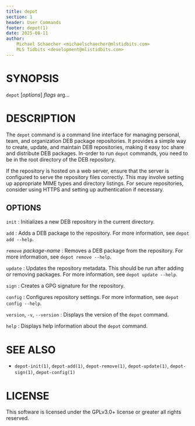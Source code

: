 ```yaml
---
title: depot
section: 1
header: User Commands
footer: depot(1)
date: 2025-08-11
author:
    Michael Schaecher <michaelschaecher@mlstidbits.com>
    MLS Tidbits <development@mlistidbits.com>
---
```


# SYNOPSIS

`depot` [*options*] *flags*  arg...

# DESCRIPTION

The `depot` command is a command line interface for managing personal, team, and organization DEB package repositories. It provides a simple way to create, update, and maintain DEB repositories, making it easy toc share and distribute DEB packages. In-order to run `depot` commands, you need to be in the root directory of the DEB repository.

If the repository is hosted on a web server, ensure that the server is configured to serve the repository files correctly. This may involve setting up appropriate MIME types and directory listings. For secure repositories, consider using HTTPS and setting up authentication if necessary.

## OPTIONS

`init`
: Initializes a new DEB repository in the current directory.

`add`
: Adds a DEB package to the repository. For more information, see `depot add --help`.

`remove` *package-name*
: Removes a DEB package from the repository. For more information, see `depot remove --help`.

`update`
: Updates the repository metadata. This should be run after adding or removing packages. For more information, see `depot update --help`.

`sign`
: Creates a GPG signature for the repository.

`config`
: Configures repository settings. For more information, see `depot config --help`.

`version`, `-v`, `--version`
: Displays the version of the `depot` command.

`help`
: Displays help information about the `depot` command.

# SEE ALSO

* `depot-init(1)`, `depot-add(1)`, `depot-remove(1)`, `depot-update(1)`, `depot-sign(1)`, `depot-config(1)`

# LICENSE

This software is licensed under the GPLv3.0+ license or greater all rights reserved.
